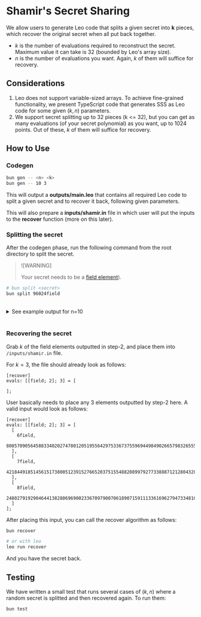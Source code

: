 # Shamir's Secret Sharing

We allow users to generate Leo code that splits a given secret into <b>k</b> pieces, which recover the original secret when all put back together.

- $k$ is the number of evaluations required to reconstruct the secret. Maximum value it can take is 32 (bounded by Leo's array size).
- $n$ is the number of evaluations you want. Again, $k$ of them will suffice for recovery.

## Considerations

1. Leo does not support variable-sized arrays. To achieve fine-grained functionality, we present TypeScript code that generates SSS as Leo code for some given $(k, n)$ parameters.
2. We support secret splitting up to 32 pieces (k <= 32), but you can get as many evaluations (of your secret polynomial) as you want, up to 1024 points. Out of these, $k$ of them will suffice for recovery.

## How to Use

### Codegen

```sh
bun gen -- <n> <k>
bun gen -- 10 3
```

This will output a <b>outputs/main.leo</b> that contains all required Leo code to split a given secret and to recover it back, following given parameters.

This will also prepare a <b>inputs/shamir.in</b> file in which user will put the inputs to the <b>recover</b> function (more on this later).

### Splitting the secret

After the codegen phase, run the following command from the root directory to split the secret.

> ![WARNING]
>
> Your secret needs to be a [field element](https://developer.aleo.org/advanced/the_aleo_curves/edwards_bls12/)).

```sh
# bun split <secret>
bun split 96024field
```

<br>

<details>
    <summary>See example output for n=10</summary>

```c
[
  [
    [
      1field,
      5706202619594540077989992285094960082181821933679081517586770005249329693829field
    ],
    [
      2field,
      2967943489760709731731159631408373632987744532204099207238306554581250148197field
    ],
    [
      3field,
      229684359926879385472326977721787183793667130729116896889843103913170602565field
    ],
    [
      4field,
      5935886979521419463462319262816747265975489064408198414476613109162500295974field
    ],
    [
      5field,
      3197627849687589117203486609130160816781411662933216104128149658494420750342field
    ],
    [
      6field,
      459368719853758770944653955443574367587334261458233793779686207826341204710field
    ],
    [
      7field,
      6165571339448298848934646240538534449769156195137315311366456213075670898119field
    ],
    [
      8field,
      3427312209614468502675813586851948000575078793662333001017992762407591352487field
    ],
    [
      9field,
      689053079780638156416980933165361551381001392187350690669529311739511806855field
    ],
    [
      10field,
      6395255699375178234406973218260321633562823325866432208256299316988841500264field
    ]
  ]
]
```

</details>

<br>

### Recovering the secret

Grab $k$ of the field elements outputted in step-2, and place them into `/inputs/shamir.in` file.

For $k=3$, the file should already look as follows:

```
[recover]
evals: [[field; 2]; 3] = [

];
```

User basically needs to place any 3 elements outputted by step-2 here. A valid input would look as follows:

```
[recover]
evals: [[field; 2]; 3] = [
  [
    6field,
    8085709056458833402027478012051955642975336737559694498490266579832655590565field
  ],
  [
    7field,
    4218449185145615173800512391527665203751554882089979277338887121280432824514field
  ],
  [
    8field,
    2480279192904644138280696900233670979007061890715911133616962794733481061345field
  ]
];
```

After placing this input, you can call the recover algorithm as follows:

```sh
bun recover

# or with leo
leo run recover
```

And you have the secret back.

## Testing

We have written a small test that runs several cases of $(k, n)$ where a random secret is splitted and then recovered again. To run them:

```sh
bun test
```
